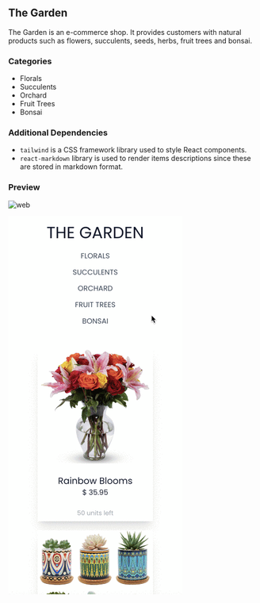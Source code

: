 ## The Garden

The Garden is an e-commerce shop. It provides customers with natural products such as flowers, succulents, seeds, herbs, fruit trees and bonsai.

### Categories
- Florals
- Succulents
- Orchard
- Fruit Trees
- Bonsai

### Additional Dependencies
- `tailwind` is a CSS framework library used to style React components.
- `react-markdown` library is used to render items descriptions since these are stored in markdown format.

### Preview
![web](./docs/gifWeb.gif)

![mobile](./docs/gifMobile.gif)